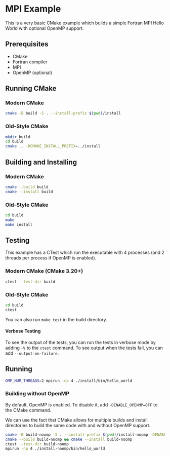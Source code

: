# MPI Example

This is a very basic CMake example which builds a simple Fortran MPI Hello World with optional OpenMP support.

## Prerequisites

- CMake
- Fortran compiler
- MPI
- OpenMP (optional)

## Running CMake

### Modern CMake

```bash
cmake -B build -S . --install-prefix $(pwd)/install
```

### Old-Style CMake

```bash
mkdir build
cd build
cmake .. -DCMAKE_INSTALL_PREFIX=../install
```

## Building and Installing

### Modern CMake

```bash
cmake --build build
cmake --install build
```

### Old-Style CMake

```bash
cd build
make
make install
```

## Testing

This example has a CTest which run the executable with 4 processes (and 2 threads per process if OpenMP is enabled).

### Modern CMake (CMake 3.20+)

```bash
ctest --test-dir build
```

### Old-Style CMake

```bash
cd build
ctest
```

You can also run `make test` in the build directory.

#### Verbose Testing

To see the output of the tests, you can run the tests in verbose mode by adding `-V` to the `ctest` command. To see output when the
tests fail, you can add `--output-on-failure`.

## Running

```bash
OMP_NUM_THREADS=2 mpirun -np 4 ./install/bin/hello_world
```

### Building without OpenMP

By default, OpenMP is enabled. To disable it, add `-DENABLE_OPENMP=OFF` to the CMake command.

We can use the fact that CMake allows for multiple builds and install directories to build the same code with and without OpenMP support.

```bash
cmake -B build-noomp -S . --install-prefix $(pwd)/install-noomp -DENABLE_OPENMP=OFF
cmake --build build-noomp && cmake --install build-noomp
ctest --test-dir build-noomp
mpirun -np 4 ./install-noomp/bin/hello_world
```

